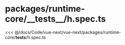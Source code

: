 # packages/runtime-core/\_\_tests\_\_/h.spec.ts

<<< @/docs/Code/vue-next/vue-next/packages/runtime-core/__tests__/h.spec.ts
